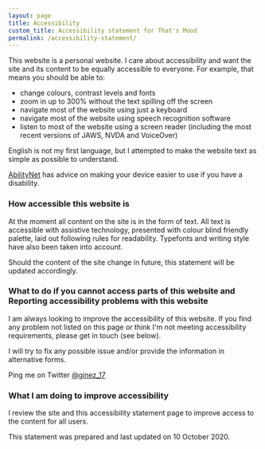 ```yaml
---
layout: page
title: Accessibility
custom_title: Accessibility statement for That's Mood
permalink: /accessibility-statement/
---
```


This website is a personal website. I care about accessibility and want the site and its content to be equally accessible to everyone. For example, that means you should be able to:

* change colours, contrast levels and fonts
* zoom in up to 300% without the text spilling off the screen
* navigate most of the website using just a keyboard
* navigate most of the website using speech recognition software
* listen to most of the website using a screen reader (including the most recent versions of JAWS, NVDA and VoiceOver)

English is not my first language, but I attempted to make the website text as simple as possible to understand.

[AbilityNet](https://mcmw.abilitynet.org.uk/) has advice on making your device easier to use if you have a disability.

### How accessible this website is

At the moment all content on the site is in the form of text. All text is accessible with assistive technology, presented with colour blind friendly palette, laid out following rules for readability. Typefonts and writing style have also been taken into account.

Should the content of the site change in future, this statement will be updated accordingly.

### What to do if you cannot access parts of this website and Reporting accessibility problems with this website

I am always looking to improve the accessibility of this website. If you find any problem not listed on this page or think I'm not meeting accessibility requirements, please get in touch (see below). 

I will try to fix any possible issue and/or provide the information in alternative forms.

Ping me on Twitter [@ginez_17](https://twitter.com/ginez_17)

### What I am doing to improve accessibility

I review the site and this accessibility statement page to improve access to the content for all users.

This statement was prepared and last updated on 10 October 2020.